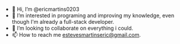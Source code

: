 - 👋 Hi, I’m @ericmartins0203
- 👀 I’m interested in programing and improving my knowledge, even though I'm already a full-stack developer.
- 💞️ I’m looking to collaborate on everything i could.
- 📫 How to reach me estevesmartinseric@gmail.com.

